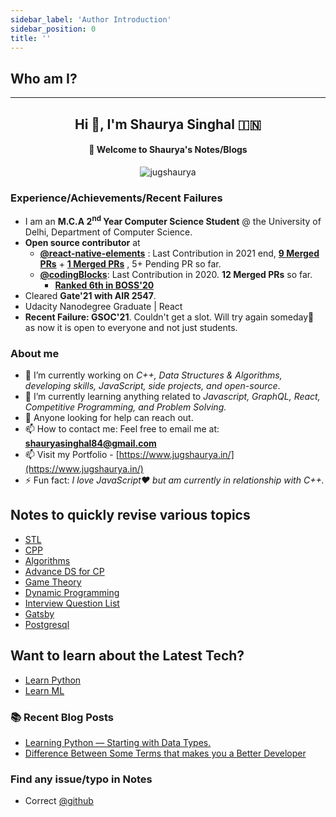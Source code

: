 ```yaml
---
sidebar_label: 'Author Introduction'
sidebar_position: 0
title: ''
---
```


## Who am I?

---

<h2 align="center">Hi 👋, I'm Shaurya Singhal 🇮🇳</h2>
<h4 align="center">🤝 Welcome to Shaurya's Notes/Blogs</h4>
<p align="center"> <img src="https://komarev.com/ghpvc/?username=jugshaurya&label=Profile Views&color=blue&style=plastic" alt="jugshaurya" /> </p>

### Experience/Achievements/Recent Failures

- I am an **M.C.A 2<sup>nd</sup> Year Computer Science Student** @ the University of Delhi, Department of Computer Science.
- **Open source contributor** at
  - [**@react-native-elements**](https://github.com/react-native-elements) : Last Contribution in 2021 end, [**9 Merged PRs**](https://github.com/react-native-elements/playground/commits?author=jugshaurya) + [**1 Merged PRs**](https://github.com/react-native-elements/react-native-elements/commits?author=jugshaurya) , 5+ Pending PR so far.
  - [**@codingBlocks**](https://github.com/coding-blocks): Last Contribution in 2020. **12 Merged PRs** so far.
    - [**Ranked 6th in BOSS'20**](https://boss.codingblocks.com/leaderboard/2020)
- Cleared **Gate'21 with AIR 2547**.
- Udacity Nanodegree Graduate | React
- **Recent Failure: GSOC'21**. Couldn't get a slot. Will try again someday💎 as now it is open to everyone and not just students.

### About me

- 🔭 I’m currently working on _C++, Data Structures & Algorithms, developing skills, JavaScript, side projects, and open-source_.
- 🌱 I’m currently learning anything related to _Javascript, GraphQL, React, Competitive Programming, and Problem Solving._
- 🤔 Anyone looking for help can reach out.
- 📫 How to contact me: Feel free to email me at: **shauryasinghal84@gmail.com**
- 📫 Visit my Portfolio - [https://www.jugshaurya.in/](https://www.jugshaurya.in/)
- ⚡ Fun fact: _I love JavaScript❤️ but am currently in relationship with C++._

## Notes to quickly revise various topics

- [STL](https://notes.jugshaurya.in/docs/stl)
- [CPP](https://notes.jugshaurya.in/docs/cpp)
- [Algorithms](https://notes.jugshaurya.in/docs/algo)
- [Advance DS for CP](https://notes.jugshaurya.in/docs/advance-ds_approaches)
- [Game Theory](https://notes.jugshaurya.in/docs/gameTheory)
- [Dynamic Programming](https://notes.jugshaurya.in/docs/dp)
- [Interview Question List](https://notes.jugshaurya.in/docs/questions)
- [Gatsby](https://notes.jugshaurya.in/docs/gatsby)
- [Postgresql](https://notes.jugshaurya.in/docs/postgresql)

## Want to learn about the Latest Tech?

- [Learn Python](https://github.com/jugshaurya/Learn-Python/tree/master/1-Learn-Python)
- [Learn ML](https://github.com/jugshaurya/Machine-Learning)

### 📚 Recent Blog Posts

- [Learning Python — Starting with Data Types.](https://medium.com/@shauryasinghal84/learning-python-starting-with-data-types-bc215a24086a)
- [Difference Between Some Terms that makes you a Better Developer](https://medium.com/@shauryasinghal84/difference-between-some-terms-that-makes-you-a-better-developer-e4da04a74925)

### Find any issue/typo in Notes

- Correct [@github](https://github.com/jugshaurya/Notes/tree/main/docs)